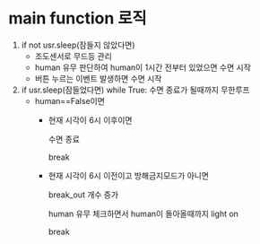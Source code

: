 # main function 로직

1) if not usr.sleep(잠들지 않았다면)
    -  조도센서로 무드등 관리
    -  human 유무 판단하여 human이 1시간 전부터 있었으면
        수면 시작
    -  버튼 누르는 이벤트 발생하면
        수면 시작
2) if usr.sleep(잠들었다면)
    while True: 수면 종료가 될때까지 무한루프
    -  human==False이면
        -  현재 시각이 6시 이후이면 

            수면 종료

            break

        - 현재 시각이 6시 이전이고 방해금지모드가 아니면 
        
            break_out 개수 증가
            
            human 유무 체크하면서 human이 돌아올때까지 light on
            
            break
